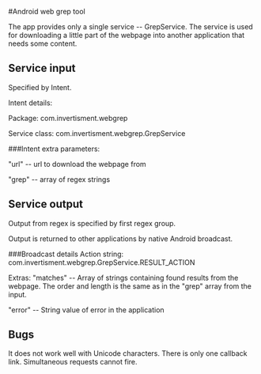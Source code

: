 #Android web grep tool

The app provides only a single service -- GrepService.
The service is used for downloading a little part of the webpage into another application that needs some content.

## Service input

Specified by Intent. 

Intent details:

Package: com.invertisment.webgrep

Service class: com.invertisment.webgrep.GrepService

###Intent extra parameters:

"url" -- url to download the webpage from

"grep" -- array of regex strings

## Service output

Output from regex is specified by first regex group.

Output is returned to other applications by native Android broadcast.

###Broadcast details
Action string:
com.invertisment.webgrep.GrepService.RESULT_ACTION

Extras:
"matches" -- Array of strings containing found results from the webpage. The order and length is the same as in the "grep" array from the input.

"error" -- String value of error in the application

## Bugs
It does not work well with Unicode characters.
There is only one callback link. Simultaneous requests cannot fire.
